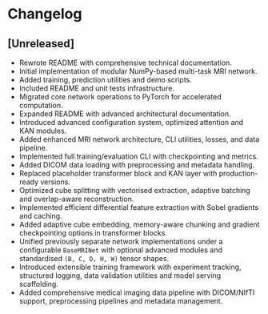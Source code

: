 # Changelog

## [Unreleased]
- Rewrote README with comprehensive technical documentation.
- Initial implementation of modular NumPy-based multi-task MRI network.
- Added training, prediction utilities and demo scripts.
- Included README and unit tests infrastructure.
- Migrated core network operations to PyTorch for accelerated computation.
- Expanded README with advanced architectural documentation.
- Introduced advanced configuration system, optimized attention and KAN modules.
- Added enhanced MRI network architecture, CLI utilities, losses, and data pipeline.
- Implemented full training/evaluation CLI with checkpointing and metrics.
- Added DICOM data loading with preprocessing and metadata handling.
- Replaced placeholder transformer block and KAN layer with production-ready versions.
- Optimized cube splitting with vectorised extraction, adaptive batching and
  overlap-aware reconstruction.
- Implemented efficient differential feature extraction with Sobel gradients
  and caching.
- Added adaptive cube embedding, memory-aware chunking and gradient
  checkpointing options in transformer blocks.
- Unified previously separate network implementations under a configurable
  ``BaseMRINet`` with optional advanced modules and standardised ``(B, C, D, H, W)``
  tensor shapes.
- Introduced extensible training framework with experiment tracking, structured
  logging, data validation utilities and model serving scaffolding.
- Added comprehensive medical imaging data pipeline with DICOM/NIfTI support,
  preprocessing pipelines and metadata management.
